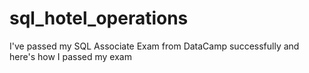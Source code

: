 # sql_hotel_operations
I've passed my SQL Associate Exam from DataCamp successfully and here's how I passed my exam
